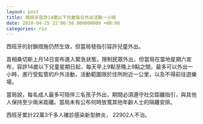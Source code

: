 ```yaml
---
layout: post
title: 西班牙容許14歲以下兒童每日外出活動一小時
date: 2020-04-25 22:06:58.000000000 +08:00
categories: rss
---
```


西班牙的封鎖措施仍然生效，但當局發指引容許兒童外出。

首相桑切斯上月14日宣布進入緊急狀態，限制民眾外出，但當局在當地星期六宣布，容許14歲以下兒童星期日起，每天早上9點至晚上9點之間，最多可以外出一小時，進行受監管的戶外活動，活動範圍限於住所附近一公里，以及不得前往遊樂場。

當局說，每名成人最多可陪伴三名孩子外出，期間必須遵守社交距離指引，與其他人保持至少兩米距離。當局未有公布何時放寬其他年齡人士的隔離安排。

西班牙累計22萬3千多人確診感染新型肺炎， 22902人不治。
